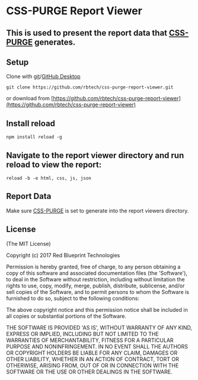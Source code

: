 
CSS-PURGE Report Viewer
=======================

## This is used to present the report data that [CSS-PURGE](http://rbtech.github.io/css-purge) generates.


Setup
-----
Clone with [git](https://git-scm.com)/[GitHub Desktop](https://desktop.github.com)

```
git clone https://github.com/rbtech/css-purge-report-viewer.git
```

or download from [https://github.com/rbtech/css-purge-report-viewer](https://github.com/rbtech/css-purge-report-viewer)


Install reload
-----
```
npm install reload -g
```


Navigate to the report viewer directory and run reload to view the report:
-----
```
reload -b -e html, css, js, json
```


Report Data
-----
Make sure [CSS-PURGE](http://rbtech.github.io/css-purge) is set to generate into the report viewers directory.



License
-----

(The MIT License)

Copyright (c) 2017 Red Blueprint Technologies

Permission is hereby granted, free of charge, to any person obtaining
a copy of this software and associated documentation files (the
'Software'), to deal in the Software without restriction, including
without limitation the rights to use, copy, modify, merge, publish,
distribute, sublicense, and/or sell copies of the Software, and to
permit persons to whom the Software is furnished to do so, subject to
the following conditions:

The above copyright notice and this permission notice shall be
included in all copies or substantial portions of the Software.

THE SOFTWARE IS PROVIDED 'AS IS', WITHOUT WARRANTY OF ANY KIND,
EXPRESS OR IMPLIED, INCLUDING BUT NOT LIMITED TO THE WARRANTIES OF
MERCHANTABILITY, FITNESS FOR A PARTICULAR PURPOSE AND NONINFRINGEMENT.
IN NO EVENT SHALL THE AUTHORS OR COPYRIGHT HOLDERS BE LIABLE FOR ANY
CLAIM, DAMAGES OR OTHER LIABILITY, WHETHER IN AN ACTION OF CONTRACT,
TORT OR OTHERWISE, ARISING FROM, OUT OF OR IN CONNECTION WITH THE
SOFTWARE OR THE USE OR OTHER DEALINGS IN THE SOFTWARE.
